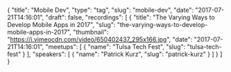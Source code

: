 {
  "title": "Mobile Dev",
  "type": "tag",
  "slug": "mobile-dev",
  "date": "2017-07-21T14:16:01",
  "draft": false,
  "recordings": [
    {
      "title": "The Varying Ways to Develop Mobile Apps in 2017",
      "slug": "the-varying-ways-to-develop-mobile-apps-in-2017",
      "thumbnail": "https://i.vimeocdn.com/video/650402437_295x166.jpg",
      "date": "2017-07-21T14:16:01",
      "meetups": [
        {
          "name": "Tulsa Tech Fest",
          "slug": "tulsa-tech-fest"
        }
      ],
      "speakers": [
        {
          "name": "Patrick Kurz",
          "slug": "patrick-kurz"
        }
      ]
    }
  ]
}